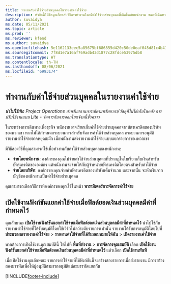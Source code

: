 ```yaml
---
title: ทำงานกับค่าใช้จ่ายส่วนบุคคลในรายงานค่าใช้จ่าย
description: หัวข้อนี้ให้ข้อมูลเกี่ยวกับวิธีการทำงานโดยมีค่าใช้จ่ายส่วนบุคคลที่เกิดขึ้นกับพนักงาน ขณะที่เดินทางเพื่อจุดประสงค์ทางธุรกิจ
author: suvaidya
ms.date: 05/11/2021
ms.topic: article
ms.prod: ''
ms.reviewer: kfend
ms.author: suvaidya
ms.openlocfilehash: 5e1162133eec5a85675bf686855d420c50de0eaf045d81c4b417b6fe66ee19fe
ms.sourcegitcommit: 7f8d1e7a16af769adb43d1877c28fdce53975db8
ms.translationtype: HT
ms.contentlocale: th-TH
ms.lasthandoff: 08/06/2021
ms.locfileid: "6993174"
---
```

# <a name="work-with-personal-expenses-on-an-expense-report"></a>ทำงานกับค่าใช้จ่ายส่วนบุคคลในรายงานค่าใช้จ่าย

_**นำไปใช้กับ:** Project Operations สำหรับสถานการณ์ตามทรัพยากร/วัสดุที่ไม่ได้เก็บในคลัง การปรับใช้งานแบบ Lite - จัดการกับการออกใบแจ้งหนี้ชั่วคราว_

ในระหว่างการเดินทางเพื่อธุรกิจ พนักงานอาจเรียกเก็บค่าใช้จ่ายส่วนบุคคลจากบัตรเครดิตของบริษัทของพวกเขา หากไม่ได้กำหนดกระบวนการสำหรับจัดการค่าใช้จ่ายส่วนบุคคล กระบวนการอนุมัติรายงานค่าใช้จ่ายอาจหยุดชะงัก เมื่อพนักงานส่งรายงานค่าใช้จ่ายแบบแยกรายการของพวกเขา

มีวิธีสองวิธีที่คุณสามารถใช้เพื่อทำงานกับค่าใช้จ่ายส่วนบุคคลของพนักงาน:

  - **จ่ายโดยพนักงาน**: องค์กรของคุณไม่จ่ายค่าใช้จ่ายส่วนบุคคลที่ปรากฏในใบเรียกเก็บเงินสำหรับบัตรเครดิตขององค์กร แต่พนักงานจะจ่ายให้กับผู้จำหน่ายบัตรเครดิตโดยตรงสำหรับค่าใช้จ่าย 
  - **จ่ายโดยบริษัท**: องค์กรของคุณจ่ายค่าบัตรเครดิตของบริษัทเต็มจำนวน และจากนั้น จะหักเงินจากบัญชีของพนักงานเป็นค่าใช้จ่ายส่วนบุคคล

คุณสามารถเลือกวิธีการที่องค์กรของคุณใช้ในหน้า **พารามิเตอร์การจัดการค่าใช้จ่าย**


## <a name="enable-split-expense-function-when-personal-amount-field-has-value-defined"></a>เปิดใช้งานฟังก์ชันแยกค่าใช้จ่ายเมื่อฟิลด์ยอดเงินส่วนบุคคลมีค่าที่กำหนดไว้

คุณลักษณะ **เปิดใช้งานฟังก์ชันแยกค่าใช้จ่ายเมื่อฟิลด์ยอดเงินส่วนบุคคลมีค่าที่กำหนดไว้** นำไปใช้กับรายงานค่าใช้จ่ายที่ได้รับอนุมัติโดยใช้เวิร์กโฟลว์ระดับรายการเท่านั้น รายงานได้รับการอนุมัติโดยไปที่ **ประมวลผลรายงานค่าใช้จ่าย** > **รายงานค่าใช้จ่ายที่ได้รับมอบหมายให้ฉัน** > **เปิดรายงานค่าใช้จ่าย** 

หากต้องการเปิดใช้งานคุณสมบัตินี้ ให้ไปที่ **พื้นที่ทำงาน** > **การจัดการคุณสมบัติ** เลือก **เปิดใช้งานฟังก์ชันแยกค่าใช้จ่ายเมื่อฟิลด์ยอดเงินส่วนบุคคลมีค่าที่กำหนดไว้** แล้วเลือก **เปิดใช้งานทันที** 

เมื่อเปิดใช้งานคุณลักษณะ รายการค่าใช้จ่ายที่ใช้ฟังก์ชันนี้จะสร้างสองรายการเมื่อส่งรายงาน มีการสร้างสองบรรทัดเพื่อให้ผู้อนุมัติสามารถอนุมัติแต่ละบรรทัดแยกกัน


[!INCLUDE[footer-include](../includes/footer-banner.md)]
